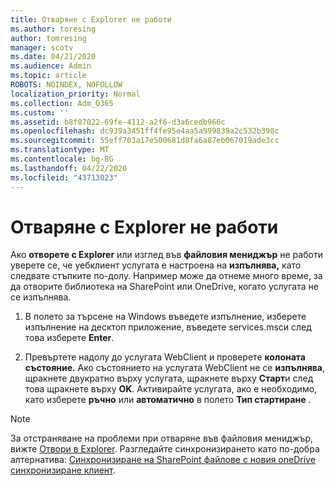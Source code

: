 ```yaml
---
title: Отваряне с Explorer не работи
ms.author: toresing
author: tomresing
manager: scotv
ms.date: 04/21/2020
ms.audience: Admin
ms.topic: article
ROBOTS: NOINDEX, NOFOLLOW
localization_priority: Normal
ms.collection: Adm_O365
ms.custom: ''
ms.assetid: b8f07022-69fe-4112-a2f6-d3a6cedb966c
ms.openlocfilehash: dc939a3451ff4fe95e4aa5a999839a2c532b398c
ms.sourcegitcommit: 55eff703a17e500681d8fa6a87eb067019ade3cc
ms.translationtype: MT
ms.contentlocale: bg-BG
ms.lasthandoff: 04/22/2020
ms.locfileid: "43713023"
---
```

# <a name="open-with-explorer-isnt-working"></a>Отваряне с Explorer не работи

Ако **отворете с Explorer** или изглед във **файловия мениджър** не работи уверете се, че уебклиент услугата е настроена на **изпълнява,** като следвате стъпките по-долу. Например може да отнеме много време, за да отворите библиотека на SharePoint или OneDrive, когато услугата не се изпълнява. 
  
1. В полето за търсене на Windows въведете изпълнение, изберете изпълнение на десктоп приложение, въведете services.mscи след това изберете **Enter**.
    
2. Превъртете надолу до услугата WebClient и проверете **колоната състояние.** Ако състоянието на услугата WebClient не се **изпълнява**, щракнете двукратно върху услугата, щракнете върху **Старт**и след това щракнете върху **OK**. Активирайте услугата, ако е необходимо, като изберете **ръчно** или **автоматично** в полето **Тип стартиране** . 
    
> [!NOTE]
> За отстраняване на проблеми при отваряне във файловия мениджър, вижте [Отвори в Explorer](https://go.microsoft.com/fwlink/?linkid=871665). Разгледайте синхронизирането като по-добра алтернатива: [Синхронизиране на SharePoint файлове с новия oneDrive синхронизиране клиент](https://go.microsoft.com/fwlink/?linkid=871666). 
  

